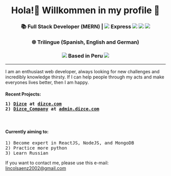 <h1 align='center'> Hola!👋 Willkommen in my profile 🤗 </h1>
<h3 align='center'>📚 Full Stack Developer (MERN)   | <img src="https://img.icons8.com/color/25/000000/mongodb.png"/> Express <img src="https://img.icons8.com/metro/25/000000/js.png"/> <img src="https://img.icons8.com/officel/25/000000/react.png"/> <img src="https://img.icons8.com/windows/25/000000/nodejs.png"/> </h3>
<h3 align='center'> 🌐 Trilingue (Spanish, English and German) </h3>
<h3 align='center'> <img src="https://img.icons8.com/emoji/25/000000/peru-emoji.png"/> Based in Peru <img src="https://img.icons8.com/emoji/25/000000/peru-emoji.png"/> </h3>
<hr/>
<p>I am an enthusiast web developer, always looking for new challenges and incredibly knowledge thirsty. If I can help people through my acts and make everyones lives better, then I am happy.</p>

<h4>Recent Projects: <br/>
 <pre>1) <a href='https://github.com/LinlSP/dizce'>Dizce</a> at <a href='https://dizce.com'>dizce.com</a><br/>2) <a href='https://github.com/LinlSP/dizce_company'>Dizce_Company</a> at <a href='https://admin.dizce.com'>admin.dizce.com</a> </pre> </h4> <br/>

<h4>Currently aiming to:</h4>
<pre>1) Become expert in ReactJS, NodeJS, and MongoDB<br/>2) Practice more python<br/>3) Learn Russian</pre>

If you want to contact me, please use this e-mail: lincolsaenz2002@gmail.com
